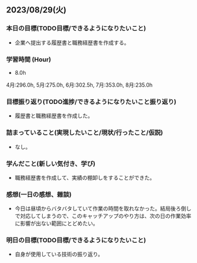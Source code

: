## 2023/08/29(火)

### 本日の目標(TODO目標/できるようになりたいこと)

- 企業へ提出する履歴書と職務経歴書を作成する。

### 学習時間 (Hour)

- 8.0h

4月:296.0h, 5月:275.0h, 6月:302.5h, 7月:353.0h, 8月:235.0h

### 目標振り返り(TODO進捗/できるようになりたいこと振り返り)

- 履歴書と職務経歴書を作成した。

### 詰まっていること(実現したいこと/現状/行ったこと/仮説)

- なし。

### 学んだこと(新しい気付き、学び)

- 職務経歴書を作成して、実績の棚卸しをすることができた。

### 感想(一日の感想、雜談)

- 今日は昼頃からバタバタしていて作業の時間を取れなかった。結局後ろ倒しで対応してしまうので、このキャッチアップのやり方は、次の日の作業効率に影響が出ない範囲にとどめたい。

### 明日の目標(TODO目標/できるようになりたいこと)

- 自身が使用している技術の振り返り。

